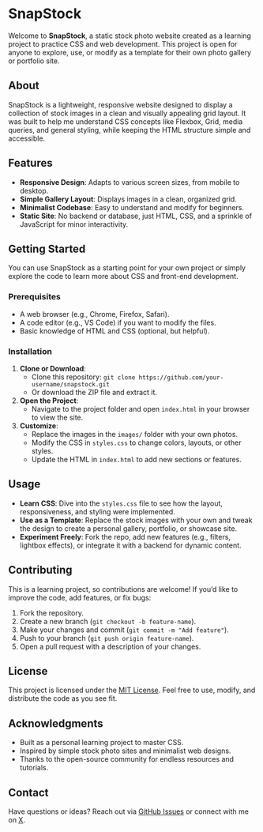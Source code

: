 # SnapStock

Welcome to **SnapStock**, a static stock photo website created as a learning project to practice CSS and web development. This project is open for anyone to explore, use, or modify as a template for their own photo gallery or portfolio site.

## About
SnapStock is a lightweight, responsive website designed to display a collection of stock images in a clean and visually appealing grid layout. It was built to help me understand CSS concepts like Flexbox, Grid, media queries, and general styling, while keeping the HTML structure simple and accessible.

## Features
- **Responsive Design**: Adapts to various screen sizes, from mobile to desktop.
- **Simple Gallery Layout**: Displays images in a clean, organized grid.
- **Minimalist Codebase**: Easy to understand and modify for beginners.
- **Static Site**: No backend or database, just HTML, CSS, and a sprinkle of JavaScript for minor interactivity.

## Getting Started
You can use SnapStock as a starting point for your own project or simply explore the code to learn more about CSS and front-end development.

### Prerequisites
- A web browser (e.g., Chrome, Firefox, Safari).
- A code editor (e.g., VS Code) if you want to modify the files.
- Basic knowledge of HTML and CSS (optional, but helpful).

### Installation
1. **Clone or Download**:
   - Clone this repository: `git clone https://github.com/your-username/snapstock.git`
   - Or download the ZIP file and extract it.
2. **Open the Project**:
   - Navigate to the project folder and open `index.html` in your browser to view the site.
3. **Customize**:
   - Replace the images in the `images/` folder with your own photos.
   - Modify the CSS in `styles.css` to change colors, layouts, or other styles.
   - Update the HTML in `index.html` to add new sections or features.

## Usage
- **Learn CSS**: Dive into the `styles.css` file to see how the layout, responsiveness, and styling were implemented.
- **Use as a Template**: Replace the stock images with your own and tweak the design to create a personal gallery, portfolio, or showcase site.
- **Experiment Freely**: Fork the repo, add new features (e.g., filters, lightbox effects), or integrate it with a backend for dynamic content.

## Contributing
This is a learning project, so contributions are welcome! If you’d like to improve the code, add features, or fix bugs:
1. Fork the repository.
2. Create a new branch (`git checkout -b feature-name`).
3. Make your changes and commit (`git commit -m "Add feature"`).
4. Push to your branch (`git push origin feature-name`).
5. Open a pull request with a description of your changes.

## License
This project is licensed under the [MIT License](LICENSE). Feel free to use, modify, and distribute the code as you see fit.

## Acknowledgments
- Built as a personal learning project to master CSS.
- Inspired by simple stock photo sites and minimalist web designs.
- Thanks to the open-source community for endless resources and tutorials.

## Contact
Have questions or ideas? Reach out via [GitHub Issues](https://github.com/karmawastakenalready/snapstock/issues) or connect with me on [X](https://x.com/mynamekarma).
